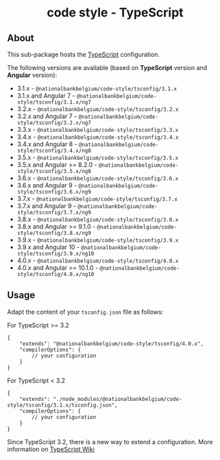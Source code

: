 <h1 align="center">
   code style - TypeScript
</h1>

## About

This sub-package hosts the [TypeScript](https://www.typescriptlang.org/) configuration.

The following versions are available (based on **TypeScript** version and **Angular** version):

- 3.1.x - `@nationalbankbelgium/code-style/tsconfig/3.1.x`
- 3.1.x and Angular 7 - `@nationalbankbelgium/code-style/tsconfig/3.1.x/ng7`
- 3.2.x - `@nationalbankbelgium/code-style/tsconfig/3.2.x`
- 3.2.x and Angular 7 - `@nationalbankbelgium/code-style/tsconfig/3.2.x/ng7`
- 3.3.x - `@nationalbankbelgium/code-style/tsconfig/3.3.x`
- 3.4.x - `@nationalbankbelgium/code-style/tsconfig/3.4.x`
- 3.4.x and Angular 8 - `@nationalbankbelgium/code-style/tsconfig/3.4.x/ng8`
- 3.5.x - `@nationalbankbelgium/code-style/tsconfig/3.5.x`
- 3.5.x and Angular >= 8.2.0 - `@nationalbankbelgium/code-style/tsconfig/3.5.x/ng8`
- 3.6.x - `@nationalbankbelgium/code-style/tsconfig/3.6.x`
- 3.6.x and Angular 9 - `@nationalbankbelgium/code-style/tsconfig/3.6.x/ng9`
- 3.7.x - `@nationalbankbelgium/code-style/tsconfig/3.7.x`
- 3.7.x and Angular 9 - `@nationalbankbelgium/code-style/tsconfig/3.7.x/ng9`
- 3.8.x - `@nationalbankbelgium/code-style/tsconfig/3.8.x`
- 3.8.x and Angular >= 9.1.0 - `@nationalbankbelgium/code-style/tsconfig/3.8.x/ng9`
- 3.9.x - `@nationalbankbelgium/code-style/tsconfig/3.9.x`
- 3.9.x and Angular 10 - `@nationalbankbelgium/code-style/tsconfig/3.9.x/ng10`
- 4.0.x - `@nationalbankbelgium/code-style/tsconfig/4.0.x`
- 4.0.x and Angular >= 10.1.0 - `@nationalbankbelgium/code-style/tsconfig/4.0.x/ng10`

## Usage

Adapt the content of your `tsconfig.json` file as follows:

For TypeScript >= 3.2

```text
{
	"extends": "@nationalbankbelgium/code-style/tsconfig/4.0.x",
	"compilerOptions": {
		// your configuration
	}
}
```

For TypeScript < 3.2

```text
{
	"extends": "./node_modules/@nationalbankbelgium/code-style/tsconfig/3.1.x/tsconfig.json",
	"compilerOptions": {
		// your configuration
	}
}
```

Since TypeScript 3.2, there is a new way to extend a configuration. More information on [TypeScript Wiki](https://github.com/microsoft/TypeScript/wiki/What%27s-new-in-TypeScript#tsconfigjson-inheritance-via-nodejs-packages)
